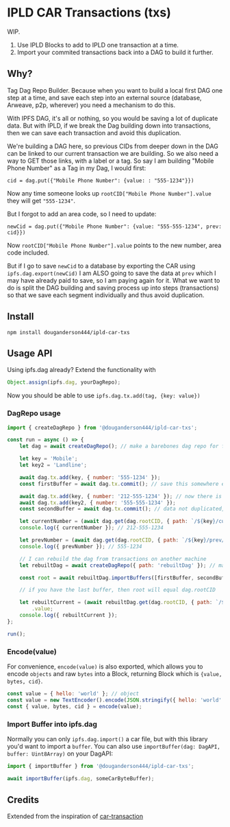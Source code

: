 # IPLD CAR Transactions (txs)

WIP.

1. Use IPLD Blocks to add to IPLD one transaction at a time.
2. Import your commited transactions back into a DAG to build it further.

## Why?

Tag Dag Repo Builder. Because when you want to build a local first DAG one step at a time, and save each step into an external source (database, Arweave, p2p, wherever) you need a mechanism to do this.

With IPFS DAG, it's all or nothing, so you would be saving a lot of duplicate data. But with IPLD, if we break the Dag building down into transactions, then we can save each transaction and avoid this duplication.

We're building a DAG here, so previous CIDs from deeper down in the DAG can be linked to our current transaction we are building. So we also need a way to GET those links, with a label or a tag. So say I am building "Mobile Phone Number" as a Tag in my Dag, I would first:

`cid = dag.put({"Mobile Phone Number": {value: : "555-1234"}})`

Now any time someone looks up `rootCID["Mobile Phone Number"].value` they will get `"555-1234"`.

But I forgot to add an area code, so I need to update:

`newCid = dag.put({"Mobile Phone Number": {value: "555-555-1234", prev: cid}})`

Now `rootCID["Mobile Phone Number"].value` points to the new number, area code included.

But if I go to save `newCid` to a database by exporting the CAR using `ipfs.dag.export(newCid)` I am ALSO going to save the data at `prev` which I may have already paid to save, so I am paying again for it. What we want to do is split the DAG building and saving process up into steps (transactions) so that we save each segment individually and thus avoid duplication.

## Install

```
npm install douganderson444/ipld-car-txs
```

## Usage API

Using ipfs.dag already? Extend the functionality with

```js
Object.assign(ipfs.dag, yourDagRepo);
```

Now you should be able to use `ipfs.dag.tx.add(tag, {key: value})`

### DagRepo usage

```js
import { createDagRepo } from '@douganderson444/ipld-car-txs';

const run = async () => {
	let dag = await createDagRepo(); // make a barebones dag repo for fast loading

	let key = 'Mobile';
	let key2 = 'Landline';

	await dag.tx.add(key, { number: '555-1234' });
	const firstBuffer = await dag.tx.commit(); // save this somewhere else, like Arweave

	await dag.tx.add(key, { number: '212-555-1234' }); // now there is a Mobile/prev/number, 555-1234
	await dag.tx.add(key2, { number: '555-555-1234' });
	const secondBuffer = await dag.tx.commit(); // data not duplicated, only new data needs to be saved

	let currentNumber = (await dag.get(dag.rootCID, { path: `/${key}/current/number` })).value;
	console.log({ currentNumber }); // 212-555-1234

	let prevNumber = (await dag.get(dag.rootCID, { path: `/${key}/prev/number` })).value;
	console.log({ prevNumber }); // 555-1234

	// I can rebuild the dag from transactions on another machine
	let rebuiltDag = await createDagRepo({ path: 'rebuiltDag' }); // make a barebones dag repo for fast

	const root = await rebuiltDag.importBuffers([firstBuffer, secondBuffer]);

	// if you have the last buffer, then root will equal dag.rootCID

	let rebuiltCurrent = (await rebuiltDag.get(dag.rootCID, { path: `/${key}/current/number` }))
		.value;
	console.log({ rebuiltCurrent });
};

run();
```

### Encode(value)

For convenience, `encode(value)` is also exported, which allows you to encode `objects` and raw `bytes` into a Block, returning Block which is `{value, bytes, cid}`.

```js
const value = { hello: 'world' }; // object
const value = new TextEncoder().encode(JSON.stringify({ hello: 'world' })); // or bytes
const { value, bytes, cid } = encode(value);
```

### Import Buffer into ipfs.dag

Normally you can only `ipfs.dag.import()` a car file, but with this library you'd want to import a `buffer`. You can also use `importBuffer(dag: DagAPI, buffer: Uint8Array)` on your DagAPI:

```js
import { importBuffer } from '@douganderson444/ipld-car-txs';

await importBuffer(ipfs.dag, someCarByteBuffer);
```

## Credits

Extended from the inspiration of [car-transaction](https://github.com/mikeal/car-transaction)
